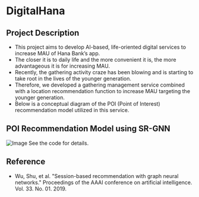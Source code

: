 # DigitalHana
## Project Description
- This project aims to develop AI-based, life-oriented digital services to increase MAU of Hana Bank’s app.
- The closer it is to daily life and the more convenient it is, the more advantageous it is for increasing MAU.
- Recently, the gathering activity craze has been blowing and is starting to take root in the lives of the younger generation.
- Therefore, we developed a gathering management service combined with a location recommendation function to increase MAU targeting the younger generation.
- Below is a conceptual diagram of the POI (Point of Interest) recommendation model utilized in this service.  
## POI Recommendation Model using SR-GNN
![Image](https://github.com/user-attachments/assets/d9f654bb-c63e-4d2d-81bc-2c0bc426bdc3)
See the code for details.

## Reference
- Wu, Shu, et al. "Session-based recommendation with graph neural networks." Proceedings of the AAAI conference on artificial intelligence. Vol. 33. No. 01. 2019.
